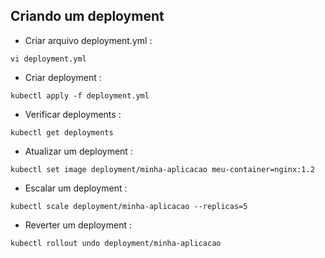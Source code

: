 ## Criando um deployment

* Criar arquivo deployment.yml :
``` 
vi deployment.yml
``` 

* Criar deployment :
``` 
kubectl apply -f deployment.yml
``` 

* Verificar deployments :
``` 
kubectl get deployments
``` 

* Atualizar um deployment :
``` 
kubectl set image deployment/minha-aplicacao meu-container=nginx:1.2
``` 
* Escalar um deployment :
``` 
kubectl scale deployment/minha-aplicacao --replicas=5
``` 

* Reverter um deployment :
``` 
kubectl rollout undo deployment/minha-aplicacao
``` 

